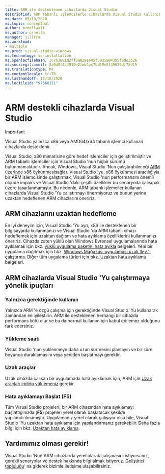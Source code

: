 ```yaml
---
title: ARM ile desteklenen cihazlarda Visual Studio
description: ARM tabanlı işlemcilerle cihazlarda Visual Studio kullanımı için öneriler.
ms.date: 09/10/2020
ms.topic: conceptual
author: ornellaalt
ms.author: ornella
manager: jillfra
ms.workload:
- multiple
ms.prod: visual-studio-windows
ms.technology: vs-installation
ms.openlocfilehash: 367b3681d2ff8a828ee45f59359043b5fede3d26
ms.sourcegitcommit: 8a0d0f4c4910e2feb3bc7bd19e8f49629df78df5
ms.translationtype: MT
ms.contentlocale: tr-TR
ms.lasthandoff: 12/18/2020
ms.locfileid: "97668111"
---
```

# <a name="visual-studio-on-arm-powered-devices"></a>ARM destekli cihazlarda Visual Studio

> [!IMPORTANT]
> Visual Studio yalnızca x86 veya AMD64/x64 tabanlı işlemci kullanan cihazlarda desteklenir.

Visual Studio, x86 mimarisine göre hedef işlemciler için geliştirilmiştir ve ARM tabanlı işlemciler için Visual Studio 'nun hiçbir sürümü bulunmamaktadır. Ancak, Windows, Visual Studio 'Nun çalıştırabileceği [ARM üzerinde x86 öykünmesi](https://www.docs.microsoft.com/windows/uwp/porting/apps-on-arm-x86-emulation)sağlar. Visual Studio 'yu, x86 öykünmesi aracılığıyla bir ARM işlemcisinde çalıştırmak, Visual Studio 'nun performansını önemli ölçüde impairs ve Visual Studio 'daki çeşitli özellikler bu senaryoda çalışmak üzere tasarlanmamıştır. Bu nedenle, ARM tabanlı işlemciler kullanan cihazlarda Visual Studio 'Yu çalıştırmayı önermiyoruz ve bunun yerine uzaktan hedeflenen ARM cihazlarını öneririz.

## <a name="remote-targeting-arm-devices"></a>ARM cihazlarını uzaktan hedefleme
En iyi deneyim için, Visual Studio 'Yu ayrı, x86 ile desteklenen bir bilgisayarda kullanmanızı ve Visual Studio 'da ARM tabanlı cihazı hedeflemek için uzaktan dağıtım ve hata ayıklama özelliklerini kullanmanızı öneririz. Cihazda zaten yüklü olan Windows Evrensel uygulamalarında hata ayıklamak için bkz. [yüklü uygulama paketini hata ayıkla](../debugger/debug-installed-app-package.md) belgeleri. Yeni bir uygulama dağıtmak için bkz. [Windows Mağazası uygulaması uzak tley 'i çalıştırma](../debugger/run-windows-store-apps-on-a-remote-machine.md). Diğer tüm uygulama türleri için bkz. [Uzaktan hata ayıklama](../debugger/remote-debugging.md) belgeleri.

## <a name="tips-for-running-visual-studio-on-arm-devices"></a>ARM cihazlarda Visual Studio 'Yu çalıştırmaya yönelik ipuçları

### <a name="use-only-when-needed"></a>Yalnızca gerektiğinde kullanın
Yalnızca ARM 'e özgü çalışma için gerektiğinde Visual Studio 'Yu kullanarak zamandan en iyileştirin. ARM ile desteklenen herhangi bir cihazda performans kötü olur ve bu da normal kullanım için kabul edilemez olduğunu fark edersiniz.

### <a name="install-time"></a>Yükleme saati
Visual Studio 'nun yüklenmeye daha uzun sürmesini planlayın ve bir süre boyunca duraklamasını veya yeniden başlatmayı gerektir.
 
### <a name="remote-tools"></a>Uzak araçlar
Uzak cihazda çalışan bir uygulamada hata ayıklamak için, ARM için [Uzak araçları indirip yüklemeniz](../debugger/remote-debugging.md#download-and-install-the-remote-tools) gerekir.

### <a name="start-debugging-f5"></a>Hata ayıklamayı Başlat (F5)
Tüm Visual Studio projeleri, bir ARM cihazından hata ayıklamayı başlattığınızda (**F5**) projeleri yerel olarak başlatacak şekilde yapılandırılmamıştır. Uygulamanız yerel olarak çalışıyor olsa bile, Visual Studio 'Yu uzaktan hata ayıklama için yapılandırmanız gerekebilir. Daha fazla bilgi için bkz. [Uzaktan hata ayıklama](../debugger/remote-debugging.md).

## <a name="we-need-your-help"></a>Yardımımız olması gerekir!
Visual Studio 'Nun ARM cihazlarda yerel olarak çalışmasını istiyorsanız, gerekli senaryolar ve destek hakkında bilgi almak istiyoruz. [Geliştirici topluluğu](https://developercommunity.visualstudio.com/idea/1161018/native-arm-support-for-visual-studio.html)' na giderek bizimle iletişime ulaşabilirsiniz.
